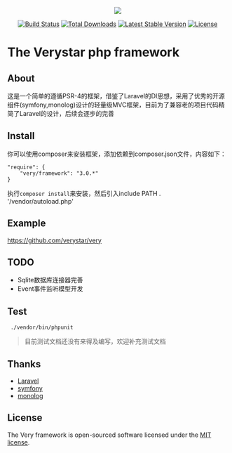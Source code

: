 <p align="center"><a href="https://verystar.net" target="_blank"><img src="https://static.verystar.cn/s/logo.png"></a></p>
<p align="center">
<a href="https://travis-ci.org/verystar/framework"><img src="https://api.travis-ci.org/verystar/framework.svg" alt="Build Status"></a>
<a href="https://packagist.org/packages/very/framework"><img src="https://poser.pugx.org/very/framework/d/total.svg" alt="Total Downloads"></a>
<a href="https://packagist.org/packages/very/framework"><img src="https://poser.pugx.org/very/framework/v/stable.svg" alt="Latest Stable Version"></a>
<a href="https://packagist.org/packages/very/framework"><img src="https://poser.pugx.org/very/framework/license.svg" alt="License"></a>
</p>

# The Verystar php framework

## About
这是一个简单的遵循PSR-4的框架，借鉴了Laravel的DI思想，采用了优秀的开源组件(symfony,monolog)设计的轻量级MVC框架，目前为了兼容老的项目代码精简了Laravel的设计，后续会逐步的完善

## Install

你可以使用composer来安装框架，添加依赖到composer.json文件，内容如下：

```
"require": {
    "very/framework": "3.0.*"
}
```

执行`composer install`来安装，然后引入include PATH . '/vendor/autoload.php'

## Example

https://github.com/verystar/very

## TODO
- Sqlite数据库连接器完善
- Event事件监听模型开发

## Test

```
 ./vendor/bin/phpunit
```

> 目前测试文档还没有来得及编写，欢迎补充测试文档

## Thanks

- [Laravel](https://github.com/laravel/framework)
- [symfony](https://github.com/symfony/symfony)
- [monolog](https://github.com/Seldaek/monolog)

## License
The Very framework is open-sourced software licensed under the [MIT license](http://opensource.org/licenses/MIT).

